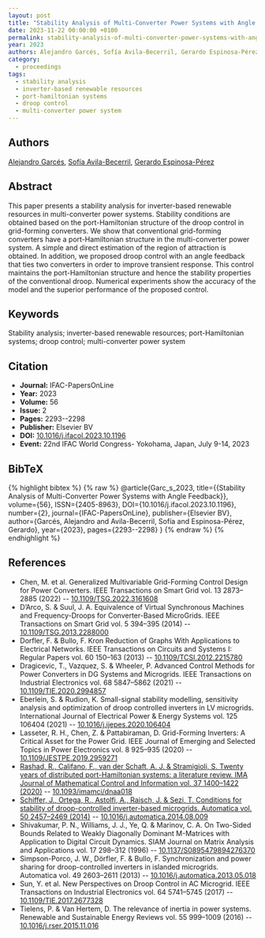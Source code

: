 ```yaml
---
layout: post
title: "Stability Analysis of Multi-Converter Power Systems with Angle Feedback"
date: 2023-11-22 00:00:00 +0100
permalink: stability-analysis-of-multi-converter-power-systems-with-angle-feedback
year: 2023
authors: Alejandro Garcés, Sofía Avila-Becerril, Gerardo Espinosa-Pérez
category:
  - proceedings
tags:
  - stability analysis
  - inverter-based renewable resources
  - port-hamiltonian systems
  - droop control
  - multi-converter power system
---
```

 
## Authors
[Alejandro Garcés](authors/alejandro_garces_ruiz), [Sofía Avila-Becerril](authors/sofia_avila_becerril), [Gerardo Espinosa-Pérez](authors/gerardo_espinosa_perez)
 
## Abstract
This paper presents a stability analysis for inverter-based renewable resources in multi-converter power systems. Stability conditions are obtained based on the port-Hamiltonian structure of the droop control in grid-forming converters. We show that conventional grid-forming converters have a port-Hamiltonian structure in the multi-converter power system. A simple and direct estimation of the region of attraction is obtained. In addition, we proposed droop control with an angle feedback that ties two converters in order to improve transient response. This control maintains the port-Hamiltonian structure and hence the stability properties of the conventional droop. Numerical experiments show the accuracy of the model and the superior performance of the proposed control.
 
## Keywords
Stability analysis; inverter-based renewable resources; port-Hamiltonian systems; droop control; multi-converter power system
 
## Citation
- **Journal:** IFAC-PapersOnLine
- **Year:** 2023
- **Volume:** 56
- **Issue:** 2
- **Pages:** 2293--2298
- **Publisher:** Elsevier BV
- **DOI:** [10.1016/j.ifacol.2023.10.1196](https://doi.org/10.1016/j.ifacol.2023.10.1196)
- **Event:** 22nd IFAC World Congress- Yokohama, Japan, July 9-14, 2023
 
## BibTeX
{% highlight bibtex %}
{% raw %}
@article{Garc_s_2023,
  title={{Stability Analysis of Multi-Converter Power Systems with Angle Feedback}},
  volume={56},
  ISSN={2405-8963},
  DOI={10.1016/j.ifacol.2023.10.1196},
  number={2},
  journal={IFAC-PapersOnLine},
  publisher={Elsevier BV},
  author={Garcés, Alejandro and Avila-Becerril, Sofía and Espinosa-Pérez, Gerardo},
  year={2023},
  pages={2293--2298}
}
{% endraw %}
{% endhighlight %}
 
## References
- Chen, M. et al. Generalized Multivariable Grid-Forming Control Design for Power Converters. IEEE Transactions on Smart Grid vol. 13 2873–2885 (2022) -- [10.1109/TSG.2022.3161608](https://doi.org/10.1109/TSG.2022.3161608)
- D’Arco, S. & Suul, J. A. Equivalence of Virtual Synchronous Machines and Frequency-Droops for Converter-Based MicroGrids. IEEE Transactions on Smart Grid vol. 5 394–395 (2014) -- [10.1109/TSG.2013.2288000](https://doi.org/10.1109/TSG.2013.2288000)
- Dorfler, F. & Bullo, F. Kron Reduction of Graphs With Applications to Electrical Networks. IEEE Transactions on Circuits and Systems I: Regular Papers vol. 60 150–163 (2013) -- [10.1109/TCSI.2012.2215780](https://doi.org/10.1109/TCSI.2012.2215780)
- Dragicevic, T., Vazquez, S. & Wheeler, P. Advanced Control Methods for Power Converters in DG Systems and Microgrids. IEEE Transactions on Industrial Electronics vol. 68 5847–5862 (2021) -- [10.1109/TIE.2020.2994857](https://doi.org/10.1109/TIE.2020.2994857)
- Eberlein, S. & Rudion, K. Small-signal stability modelling, sensitivity analysis and optimization of droop controlled inverters in LV microgrids. International Journal of Electrical Power &amp; Energy Systems vol. 125 106404 (2021) -- [10.1016/j.ijepes.2020.106404](https://doi.org/10.1016/j.ijepes.2020.106404)
- Lasseter, R. H., Chen, Z. & Pattabiraman, D. Grid-Forming Inverters: A Critical Asset for the Power Grid. IEEE Journal of Emerging and Selected Topics in Power Electronics vol. 8 925–935 (2020) -- [10.1109/JESTPE.2019.2959271](https://doi.org/10.1109/JESTPE.2019.2959271)
- [Rashad, R., Califano, F., van der Schaft, A. J. & Stramigioli, S. Twenty years of distributed port-Hamiltonian systems: a literature review. IMA Journal of Mathematical Control and Information vol. 37 1400–1422 (2020)](twenty-years-of-distributed-port-hamiltonian-systems-a-literature-review) -- [10.1093/imamci/dnaa018](https://doi.org/10.1093/imamci/dnaa018)
- [Schiffer, J., Ortega, R., Astolfi, A., Raisch, J. & Sezi, T. Conditions for stability of droop-controlled inverter-based microgrids. Automatica vol. 50 2457–2469 (2014)](conditions-for-stability-of-droop-controlled-inverter-based-microgrids) -- [10.1016/j.automatica.2014.08.009](https://doi.org/10.1016/j.automatica.2014.08.009)
- Shivakumar, P. N., Williams, J. J., Ye, Q. & Marinov, C. A. On Two-Sided Bounds Related to Weakly Diagonally Dominant M-Matrices with Application to Digital Circuit Dynamics. SIAM Journal on Matrix Analysis and Applications vol. 17 298–312 (1996) -- [10.1137/S0895479894276370](https://doi.org/10.1137/S0895479894276370)
- Simpson-Porco, J. W., Dörfler, F. & Bullo, F. Synchronization and power sharing for droop-controlled inverters in islanded microgrids. Automatica vol. 49 2603–2611 (2013) -- [10.1016/j.automatica.2013.05.018](https://doi.org/10.1016/j.automatica.2013.05.018)
- Sun, Y. et al. New Perspectives on Droop Control in AC Microgrid. IEEE Transactions on Industrial Electronics vol. 64 5741–5745 (2017) -- [10.1109/TIE.2017.2677328](https://doi.org/10.1109/TIE.2017.2677328)
- Tielens, P. & Van Hertem, D. The relevance of inertia in power systems. Renewable and Sustainable Energy Reviews vol. 55 999–1009 (2016) -- [10.1016/j.rser.2015.11.016](https://doi.org/10.1016/j.rser.2015.11.016)

